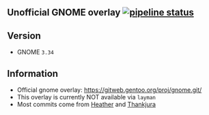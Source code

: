 Unofficial GNOME overlay [![pipeline status](https://0xacab.org/Poncho/gnome-overlay/badges/master/pipeline.svg)](https://0xacab.org/Poncho/gnome-overlay/pipelines)
------------------------

Version
--------
 - GNOME `3.34`


Information
-----------
 - Official gnome overlay: https://gitweb.gentoo.org/proj/gnome.git/
 - This overlay is currently NOT available via `layman`
 - Most commits come from [Heather](https://github.com/Heather/gentoo-gnome) and [Thankjura](https://github.com/thankjura/gentoo-gnome)
